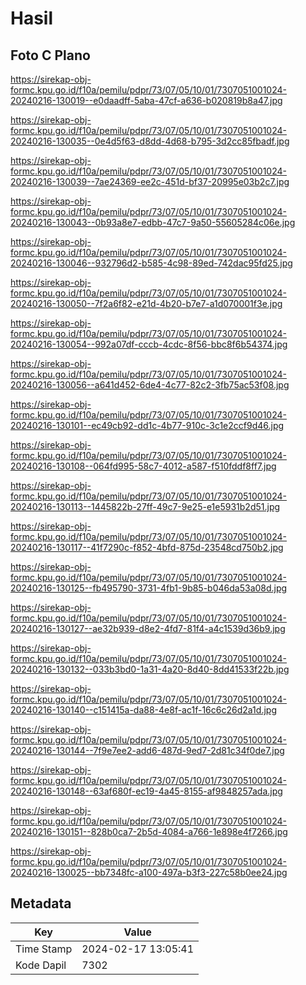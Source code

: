 # Hasil

## Foto C Plano

https://sirekap-obj-formc.kpu.go.id/f10a/pemilu/pdpr/73/07/05/10/01/7307051001024-20240216-130019--e0daadff-5aba-47cf-a636-b020819b8a47.jpg

https://sirekap-obj-formc.kpu.go.id/f10a/pemilu/pdpr/73/07/05/10/01/7307051001024-20240216-130035--0e4d5f63-d8dd-4d68-b795-3d2cc85fbadf.jpg

https://sirekap-obj-formc.kpu.go.id/f10a/pemilu/pdpr/73/07/05/10/01/7307051001024-20240216-130039--7ae24369-ee2c-451d-bf37-20995e03b2c7.jpg

https://sirekap-obj-formc.kpu.go.id/f10a/pemilu/pdpr/73/07/05/10/01/7307051001024-20240216-130043--0b93a8e7-edbb-47c7-9a50-55605284c06e.jpg

https://sirekap-obj-formc.kpu.go.id/f10a/pemilu/pdpr/73/07/05/10/01/7307051001024-20240216-130046--932796d2-b585-4c98-89ed-742dac95fd25.jpg

https://sirekap-obj-formc.kpu.go.id/f10a/pemilu/pdpr/73/07/05/10/01/7307051001024-20240216-130050--7f2a6f82-e21d-4b20-b7e7-a1d070001f3e.jpg

https://sirekap-obj-formc.kpu.go.id/f10a/pemilu/pdpr/73/07/05/10/01/7307051001024-20240216-130054--992a07df-cccb-4cdc-8f56-bbc8f6b54374.jpg

https://sirekap-obj-formc.kpu.go.id/f10a/pemilu/pdpr/73/07/05/10/01/7307051001024-20240216-130056--a641d452-6de4-4c77-82c2-3fb75ac53f08.jpg

https://sirekap-obj-formc.kpu.go.id/f10a/pemilu/pdpr/73/07/05/10/01/7307051001024-20240216-130101--ec49cb92-dd1c-4b77-910c-3c1e2ccf9d46.jpg

https://sirekap-obj-formc.kpu.go.id/f10a/pemilu/pdpr/73/07/05/10/01/7307051001024-20240216-130108--064fd995-58c7-4012-a587-f510fddf8ff7.jpg

https://sirekap-obj-formc.kpu.go.id/f10a/pemilu/pdpr/73/07/05/10/01/7307051001024-20240216-130113--1445822b-27ff-49c7-9e25-e1e5931b2d51.jpg

https://sirekap-obj-formc.kpu.go.id/f10a/pemilu/pdpr/73/07/05/10/01/7307051001024-20240216-130117--41f7290c-f852-4bfd-875d-23548cd750b2.jpg

https://sirekap-obj-formc.kpu.go.id/f10a/pemilu/pdpr/73/07/05/10/01/7307051001024-20240216-130125--fb495790-3731-4fb1-9b85-b046da53a08d.jpg

https://sirekap-obj-formc.kpu.go.id/f10a/pemilu/pdpr/73/07/05/10/01/7307051001024-20240216-130127--ae32b939-d8e2-4fd7-81f4-a4c1539d36b9.jpg

https://sirekap-obj-formc.kpu.go.id/f10a/pemilu/pdpr/73/07/05/10/01/7307051001024-20240216-130132--033b3bd0-1a31-4a20-8d40-8dd41533f22b.jpg

https://sirekap-obj-formc.kpu.go.id/f10a/pemilu/pdpr/73/07/05/10/01/7307051001024-20240216-130140--c151415a-da88-4e8f-ac1f-16c6c26d2a1d.jpg

https://sirekap-obj-formc.kpu.go.id/f10a/pemilu/pdpr/73/07/05/10/01/7307051001024-20240216-130144--7f9e7ee2-add6-487d-9ed7-2d81c34f0de7.jpg

https://sirekap-obj-formc.kpu.go.id/f10a/pemilu/pdpr/73/07/05/10/01/7307051001024-20240216-130148--63af680f-ec19-4a45-8155-af9848257ada.jpg

https://sirekap-obj-formc.kpu.go.id/f10a/pemilu/pdpr/73/07/05/10/01/7307051001024-20240216-130151--828b0ca7-2b5d-4084-a766-1e898e4f7266.jpg

https://sirekap-obj-formc.kpu.go.id/f10a/pemilu/pdpr/73/07/05/10/01/7307051001024-20240216-130025--bb7348fc-a100-497a-b3f3-227c58b0ee24.jpg


## Metadata

| Key        | Value               |
| ---------- | ------------------- |
| Time Stamp | 2024-02-17 13:05:41 |
| Kode Dapil | 7302                |



